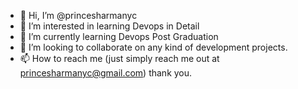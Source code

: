- 👋 Hi, I’m @princesharmanyc
- 👀 I’m interested in learning Devops in Detail
- 🌱 I’m currently learning Devops Post Graduation 
- 💞️ I’m looking to collaborate on any kind of development projects.
- 📫 How to reach me (just simply reach me out at princesharmanyc@gmail.com) thank you. 

<!---
princesharmanyc/princesharmanyc is a ✨ special ✨ repository because its `README.md` (this file) appears on your GitHub profile.
You can click the Preview link to take a look at your changes.
--->
